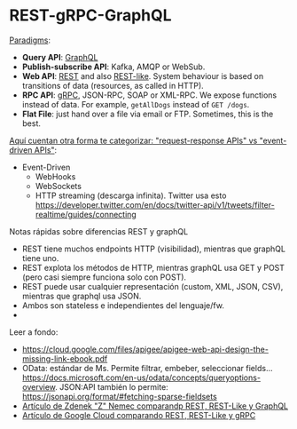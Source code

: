 # REST-gRPC-GraphQL

[Paradigms](https://youtu.be/gRZbgsmDj_0?t=97):
* **Query API**: [GraphQL](./graphql/graphql.md)
* **Publish-subscribe API**: Kafka, AMQP or WebSub.
* **Web API**: [REST](./rest/rest.md) and also [REST-like](./rest/restlike-web-services.md). System behaviour is based on transitions of data (resources, as called in HTTP).
* **RPC API**: [gRPC](./grpc/grpc.md), JSON-RPC, SOAP or XML-RPC. We expose functions instead of data. For example, `getAllDogs` instead of `GET /dogs`.
* **Flat File**: just hand over a file via email or FTP. Sometimes, this is the best.


[Aquí cuentan otra forma te categorizar: "request-response APIs" vs "event-driven APIs"](https://learning.oreilly.com/library/view/designing-web-apis/9781492026914/ch02.html):
* Event-Driven
  * WebHooks
  * WebSockets
  * HTTP streaming (descarga infinita). Twitter usa esto https://developer.twitter.com/en/docs/twitter-api/v1/tweets/filter-realtime/guides/connecting

Notas rápidas sobre diferencias REST y graphQL
* REST tiene muchos endpoints HTTP (visibilidad), mientras que graphQL tiene uno.
* REST explota los métodos de HTTP, mientras graphQL usa GET y POST (pero casi siempre funciona solo con POST).
* REST puede usar cualquier representación (custom, XML, JSON, CSV), mientras que graphql usa JSON.
* Ambos son stateless e independientes del lenguaje/fw.
* 

Leer a fondo:

* https://cloud.google.com/files/apigee/apigee-web-api-design-the-missing-link-ebook.pdf
* OData: estándar de Ms. Permite filtrar, embeber, seleccionar fields... https://docs.microsoft.com/en-us/odata/concepts/queryoptions-overview. JSON:API también lo permite: https://jsonapi.org/format/#fetching-sparse-fieldsets
* [Artículo de Zdenek "Z" Nemec comparandp REST, REST-Like y GraphQL](https://goodapi.co/blog/rest-vs-graphql)
* [Artículo de Google Cloud comparando REST, REST-Like y gRPC](https://cloud.google.com/blog/products/api-management/understanding-grpc-openapi-and-rest-and-when-to-use-them)
